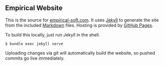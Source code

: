 ## Empirical Website

This is the source for [empirical-soft.com](https://www.empirical-soft.com). It uses [Jekyll](https://jekyllrb.com) to generate the site from the included [Markdown](https://jekyllrb.com/docs/configuration/markdown/) files. Hosting is provided by [GitHub Pages](https://pages.github.com).

To build this locally, just run Jekyll in the shell.

```
$ bundle exec jekyll serve
```

Uploading changes via git will automatically build the website, so pushed commits go live immediately.

